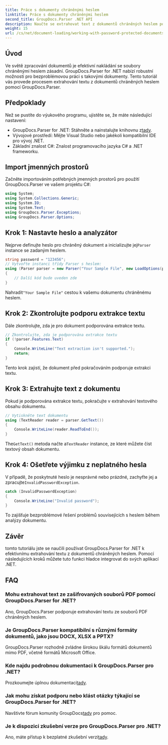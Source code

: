 ```yaml
---
title: Práce s dokumenty chráněnými heslem
linktitle: Práce s dokumenty chráněnými heslem
second_title: GroupDocs.Parser .NET API
description: Naučte se extrahovat text z dokumentů chráněných heslem pomocí GroupDocs.Parser for .NET. Vylepšete své možnosti zpracování dokumentů.
weight: 15
url: /cs/net/document-loading/working-with-password-protected-documents/
---
```

## Úvod
Ve světě zpracování dokumentů je efektivní nakládání se soubory chráněnými heslem zásadní. GroupDocs.Parser for .NET nabízí robustní možnosti pro bezproblémovou práci s takovými dokumenty. Tento tutoriál vás provede procesem extrahování textu z dokumentů chráněných heslem pomocí GroupDocs.Parser.
## Předpoklady
Než se pustíte do výukového programu, ujistěte se, že máte následující nastavení:
-  GroupDocs.Parser for .NET: Stáhněte a nainstalujte knihovnu z[tady](https://releases.groupdocs.com/parser/net/).
- Vývojové prostředí: Mějte Visual Studio nebo jakékoli kompatibilní IDE pro vývoj .NET.
- Základní znalost C#: Znalost programovacího jazyka C# a .NET frameworku.

## Import jmenných prostorů
Začněte importováním potřebných jmenných prostorů pro použití GroupDocs.Parser ve vašem projektu C#:
```csharp
using System;
using System.Collections.Generic;
using System.IO;
using System.Text;
using GroupDocs.Parser.Exceptions;
using GroupDocs.Parser.Options;
```

## Krok 1: Nastavte heslo a analyzátor
 Nejprve definujte heslo pro chráněný dokument a inicializujte jej`Parser` instance se zadaným heslem.
```csharp
string password = "123456";
// Vytvořte instanci třídy Parser s heslem:
using (Parser parser = new Parser("Your Sample File", new LoadOptions(password)))
{
    // Další kód bude uveden zde
}
```
 Nahradit`"Your Sample File"` cestou k vašemu dokumentu chráněnému heslem.
## Krok 2: Zkontrolujte podporu extrakce textu
Dále zkontrolujte, zda je pro dokument podporována extrakce textu.
```csharp
// Zkontrolujte, zda je podporována extrakce textu
if (!parser.Features.Text)
{
    Console.WriteLine("Text extraction isn't supported.");
    return;
}
```
Tento krok zajistí, že dokument před pokračováním podporuje extrakci textu.
## Krok 3: Extrahujte text z dokumentu
Pokud je podporována extrakce textu, pokračujte v extrahování textového obsahu dokumentu.
```csharp
// Vytiskněte text dokumentu
using (TextReader reader = parser.GetText())
{
    Console.WriteLine(reader.ReadToEnd());
}
```
 The`GetText()` metoda načte a`TextReader` instance, ze které můžete číst textový obsah dokumentu.
## Krok 4: Ošetřete výjimku z neplatného hesla
 V případě, že poskytnuté heslo je nesprávné nebo prázdné, zachyťte jej a zpracujte`InvalidPasswordException`.
```csharp
catch (InvalidPasswordException)
{
    Console.WriteLine("Invalid password");
}
```
To zajišťuje bezproblémové řešení problémů souvisejících s heslem během analýzy dokumentu.

## Závěr
tomto tutoriálu jste se naučili používat GroupDocs.Parser for .NET k efektivnímu extrahování textu z dokumentů chráněných heslem. Pomocí následujících kroků můžete tuto funkci hladce integrovat do svých aplikací .NET.

## FAQ
### Mohu extrahovat text ze zašifrovaných souborů PDF pomocí GroupDocs.Parser for .NET?
Ano, GroupDocs.Parser podporuje extrahování textu ze souborů PDF chráněných heslem.
### Je GroupDocs.Parser kompatibilní s různými formáty dokumentů, jako jsou DOCX, XLSX a PPTX?
GroupDocs.Parser rozhodně zvládne širokou škálu formátů dokumentů mimo PDF, včetně formátů Microsoft Office.
### Kde najdu podrobnou dokumentaci k GroupDocs.Parser pro .NET?
 Prozkoumejte úplnou dokumentaci[tady](https://tutorials.groupdocs.com/parser/net/).
### Jak mohu získat podporu nebo klást otázky týkající se GroupDocs.Parser for .NET?
 Navštivte fórum komunity GroupDocs[tady](https://forum.groupdocs.com/c/parser/17) pro pomoc.
### Je k dispozici zkušební verze pro GroupDocs.Parser pro .NET?
 Ano, máte přístup k bezplatné zkušební verzi[tady](https://releases.groupdocs.com/).